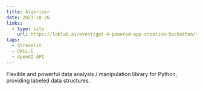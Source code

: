 ```yaml
---
title: Algorizer
date: 2023-10-26
links:
  - type: site
    url: https://lablab.ai/event/gpt-4-powered-app-creation-hackathon/storyforge/storyforge
tags:
  - Streamlit
  - DALL-E
  - OpenAI API
---
```


Flexible and powerful data analysis / manipulation library for Python, providing labeled data structures.

<!--more-->
